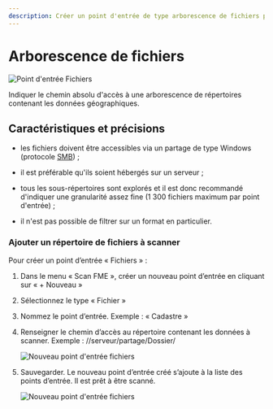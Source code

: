 ```yaml
---
description: Créer un point d'entrée de type arborescence de fichiers pour le Scan FME Isogeo
---
```


# Arborescence de fichiers <i class="fa fa-folder-open"></i>

![Point d&apos;entrée Fichiers](/assets/scanFME/scanFME_new_files_btn.png "Sélecteur de type de point d&apos;entrée - Arborescence de fichiers")

Indiquer le chemin absolu d&apos;accès à une  arborescence de répertoires contenant les données géographiques.

## Caractéristiques et précisions

* les fichiers doivent être accessibles via un partage de type Windows (protocole [SMB](https://fr.wikipedia.org/wiki/Server_Message_Block)) ;

* il est préférable qu&apos;ils soient hébergés sur un serveur ;

* tous les sous-répertoires sont explorés et il est donc recommandé d&apos;indiquer une granularité assez fine (1 300 fichiers maximum par point d&apos;entrée) ;

* il n&apos;est pas possible de filtrer sur un format en particulier.

### Ajouter un répertoire de fichiers à scanner

Pour créer un point d’entrée « Fichiers » :

1. Dans le menu « Scan FME », créer un nouveau point d’entrée en cliquant sur « + Nouveau »
2. Sélectionnez le type « Fichier »
3. Nommez le point d’entrée. Exemple : « Cadastre »
4. Renseigner le chemin d’accès au répertoire contenant les données à scanner. Exemple : //serveur/partage/Dossier/

    ![Nouveau point d&apos;entrée fichiers](/assets/scanFME/scanFME_new_files.png "Créer un nouveau point d&apos;entrée pour scanner des fichiers")

5. Sauvegarder. Le nouveau point d’entrée créé s’ajoute à la liste des points d’entrée. Il est prêt à être scanné.

    ![Nouveau point d&apos;entrée fichiers](/assets/scanFME/scanFME_new_files_ready.png "Le nouveau point d&apos;entrée est prêt à être scanné")
